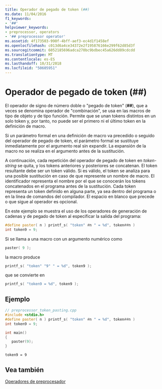```yaml
---
title: Operador de pegado de token (##)
ms.date: 11/04/2016
f1_keywords:
- '##'
helpviewer_keywords:
- preprocessor, operators
- '## preprocessor operator'
ms.assetid: 4f173503-990f-4bff-aef3-ec4d1f1458ef
ms.openlocfilehash: c013d6a4ce34372e2f195876166e299f62d85d3f
ms.sourcegitcommit: 6052185696adca270bc9bdbec45a626dd89cdcdd
ms.translationtype: MT
ms.contentlocale: es-ES
ms.lasthandoff: 10/31/2018
ms.locfileid: "50605951"
---
```

# <a name="token-pasting-operator-"></a>Operador de pegado de token (##)

El operador de signo de número doble o "pegado de token" (**##**), que a veces se denomina operador de "combinación", se usa en las macros de tipo de objeto y de tipo función. Permite que se unan tokens distintos en un solo token y, por tanto, no puede ser el primero ni el último token en la definición de macro.

Si un parámetro formal en una definición de macro va precedido o seguido del operador de pegado de token, el parámetro formal se sustituye inmediatamente por el argumento real sin expandir. La expansión de la macro no se realiza en el argumento antes de la sustitución.

A continuación, cada repetición del operador de pegado de token en *token-string* se quita, y los tokens anteriores y posteriores se concatenan. El token resultante debe ser un token válido. Si es válido, el token se analiza para una posible sustitución en caso de que represente un nombre de macro. El identificador representa el nombre por el que se conocerán los tokens concatenados en el programa antes de la sustitución. Cada token representa un token definido en alguna parte, ya sea dentro del programa o en la línea de comandos del compilador. El espacio en blanco que precede o que sigue al operador es opcional.

En este ejemplo se muestra el uso de los operadores de generación de cadenas y de pegado de token al especificar la salida del programa:

```cpp
#define paster( n ) printf_s( "token" #n " = %d", token##n )
int token9 = 9;
```

Si se llama a una macro con un argumento numérico como

```cpp
paster( 9 );
```

la macro produce

```cpp
printf_s( "token" "9" " = %d", token9 );
```

que se convierte en

```cpp
printf_s( "token9 = %d", token9 );
```

## <a name="example"></a>Ejemplo

```cpp
// preprocessor_token_pasting.cpp
#include <stdio.h>
#define paster( n ) printf_s( "token" #n " = %d", token##n )
int token9 = 9;

int main()
{
   paster(9);
}
```

```Output
token9 = 9
```

## <a name="see-also"></a>Vea también

[Operadores de preprocesador](../preprocessor/preprocessor-operators.md)
